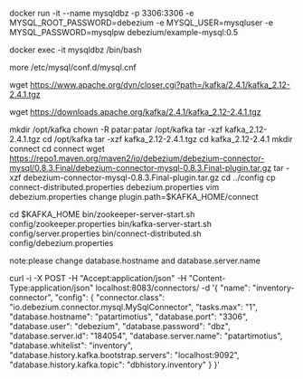 docker run -it --name mysqldbz -p 3306:3306 -e MYSQL_ROOT_PASSWORD=debezium -e MYSQL_USER=mysqluser -e MYSQL_PASSWORD=mysqlpw debezium/example-mysql:0.5


docker exec -it mysqldbz /bin/bash


 more /etc/mysql/conf.d/mysql.cnf


wget https://www.apache.org/dyn/closer.cgi?path=/kafka/2.4.1/kafka_2.12-2.4.1.tgz


wget https://downloads.apache.org/kafka/2.4.1/kafka_2.12-2.4.1.tgz

mkdir /opt/kafka
chown -R patar:patar /opt/kafka
tar -xzf kafka_2.12-2.4.1.tgz
cd /opt/kafka
tar -xzf kafka_2.12-2.4.1.tgz
cd kafka_2.12-2.4.1
mkdir connect
cd connect
wget https://repo1.maven.org/maven2/io/debezium/debezium-connector-mysql/0.8.3.Final/debezium-connector-mysql-0.8.3.Final-plugin.tar.gz
tar -xzf debezium-connector-mysql-0.8.3.Final-plugin.tar.gz
cd ../config
cp connect-distributed.properties debezium.properties
vim debezium.properties
 change plugin.path=$KAFKA_HOME/connect


cd $KAFKA_HOME
bin/zookeeper-server-start.sh config/zookeeper.properties
bin/kafka-server-start.sh config/server.properties
bin/connect-distributed.sh config/debezium.properties

note:please change database.hostname and database.server.name


curl -i -X POST -H "Accept:application/json" -H "Content-Type:application/json" localhost:8083/connectors/ -d '{ "name": "inventory-connector", "config": { "connector.class": "io.debezium.connector.mysql.MySqlConnector", "tasks.max": "1", "database.hostname": "patartimotius", "database.port": "3306", "database.user": "debezium", "database.password": "dbz", "database.server.id": "184054", "database.server.name": "patartimotius", "database.whitelist": "inventory", "database.history.kafka.bootstrap.servers": "localhost:9092", "database.history.kafka.topic": "dbhistory.inventory" } }'

